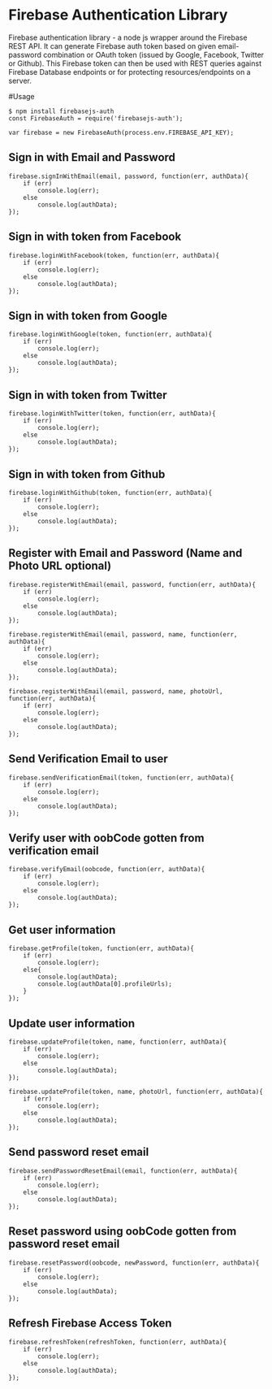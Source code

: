 Firebase Authentication Library
================================

Firebase authentication library - a node js wrapper around the Firebase REST API. It can generate Firebase auth token based on given email-password combination or OAuth token (issued by Google, Facebook, Twitter or Github). This Firebase token can then be used with REST queries against Firebase Database endpoints or for protecting resources/endpoints on a server.

#Usage
```
$ npm install firebasejs-auth
const FirebaseAuth = require('firebasejs-auth');

var firebase = new FirebaseAuth(process.env.FIREBASE_API_KEY);
```

## Sign in with Email and Password
```
firebase.signInWithEmail(email, password, function(err, authData){
	if (err)
		console.log(err);
	else
		console.log(authData);
});
```

## Sign in with token from Facebook
```
firebase.loginWithFacebook(token, function(err, authData){
	if (err)
		console.log(err);
	else
		console.log(authData);
});
```

## Sign in with token from Google
```
firebase.loginWithGoogle(token, function(err, authData){
	if (err)
		console.log(err);
	else
		console.log(authData);
});
```

## Sign in with token from Twitter
```
firebase.loginWithTwitter(token, function(err, authData){
	if (err)
		console.log(err);
	else
		console.log(authData);
});
```

## Sign in with token from Github
```
firebase.loginWithGithub(token, function(err, authData){
	if (err)
		console.log(err);
	else
		console.log(authData);
});
```

## Register with Email and Password (Name and Photo URL optional)
```
firebase.registerWithEmail(email, password, function(err, authData){
	if (err)
		console.log(err);
	else
		console.log(authData);
});

firebase.registerWithEmail(email, password, name, function(err, authData){
	if (err)
		console.log(err);
	else
		console.log(authData);
});

firebase.registerWithEmail(email, password, name, photoUrl, function(err, authData){
	if (err)
		console.log(err);
	else
		console.log(authData);
});
```

## Send Verification Email to user
```
firebase.sendVerificationEmail(token, function(err, authData){
	if (err)
		console.log(err);
	else
		console.log(authData);
});
```

## Verify user with oobCode gotten from verification email
```
firebase.verifyEmail(oobcode, function(err, authData){
	if (err)
		console.log(err);
	else
		console.log(authData);
});
```

## Get user information
```
firebase.getProfile(token, function(err, authData){
	if (err)
		console.log(err);
	else{
		console.log(authData);
		console.log(authData[0].profileUrls);
	}
});
```

## Update user information
```
firebase.updateProfile(token, name, function(err, authData){
	if (err)
		console.log(err);
	else
		console.log(authData);
});

firebase.updateProfile(token, name, photoUrl, function(err, authData){
	if (err)
		console.log(err);
	else
		console.log(authData);
});
```

## Send password reset email
```
firebase.sendPasswordResetEmail(email, function(err, authData){
	if (err)
		console.log(err);
	else
		console.log(authData);
});
```

## Reset password using oobCode gotten from password reset email
```
firebase.resetPassword(oobcode, newPassword, function(err, authData){
	if (err)
		console.log(err);
	else
		console.log(authData);
});
```
## Refresh Firebase Access Token
```
firebase.refreshToken(refreshToken, function(err, authData){
	if (err)
		console.log(err);
	else
		console.log(authData);
});
```
